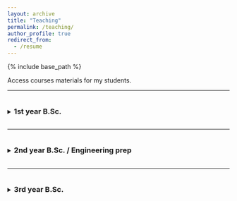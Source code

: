 ```yaml
---
layout: archive
title: "Teaching"
permalink: /teaching/
author_profile: true
redirect_from:
  - /resume
---
```


{% include base_path %}

Access courses materials for my students.

***

<details>
<summary><h3 style="display:inline-block; cursor:pointer;">1st year B.Sc.</h3></summary>

<p><b> HAS101X </b> - <b> Mathematical tools for sciences and engineering </b>(1st year B.Sc.)<br>
<i> Montpellier Faculty of Sciences </i> <br><br>

<i> Description. </i> This course is intended for first-year students majoring in physics, chemistry, mechanics, and electronics. It provides an introduction to analysis, focusing on functions of a real variable. It requires high school mathematics curriculum and optionally advanced mathematics option. <br><br>

<i> Topics. </i> Logical reasoning, set theory, continuous & differentiable functions, integral calculus, 1st-order differential equations. <br><br>

<a href="https://sachacardonna.github.io/teaching/HAS101X">Course page</a></p>

</details>

***

<details>
<summary><h3 style="display:inline-block; cursor:pointer;">2nd year B.Sc. / Engineering prep</h3></summary>

<p><b> HA8401H </b> - <b> Differential calculus & multivariable integration </b>(2nd year B.Sc.)<br>
<i> Engineering school Polytech Montpellier</i> <br><br>

<i> Description. </i> The preparatory cycle at Polytech Montpellier is tailored to prepare students for the pursuit of an engineering degree within any specialized field available in France. Mathematics courses are intentionally designed to be both comprehensive and profound, with a particular focus on students who aspire to explore theoretical domains such as mathematical engineering, physics, and mechanics. These courses consistently encompass both analytical and algebraic chapters, guaranteeing that students acquire a robust and well-rounded mathematical foundation to serve them effectively in their forthcoming engineering endeavors. <br><br>

<i> Topics. </i> Differential calculus, multivariable integration, topology of $\mathbb{R}^n$, bilinear algebra. <br><br>

<a href="https://sachacardonna.github.io/teaching/HA8401H">Course page</a></p>

<p><b> XADES4 </b> - <b> Supervised mathematical assignments </b>(2nd year B.Sc.)<br>
<i> Engineering school Polytech Montpellier</i> <br><br>

<i> Description. </i> Supervised assignments is a specific system for students following the preparatory cycle in Polytech Montpellier, allowing them to assimilate the educational content provided by developing their autonomy and their capacity for self-assessment. <br>
Each week, students are placed in exam conditions with a subject to be covered in two hours. Teachers are there to guide them, help them overcome their difficulties and possibly become aware of their shortcomings. This course is directly related to HA8401H. <br><br>

<a href="https://sachacardonna.github.io/teaching/HA8401H">Course page</a></p>

</details>

***

<details>
<summary><h3 style="display:inline-block; cursor:pointer;">3rd year B.Sc.</h3></summary>

<p><b> HAX604X </b> - <b> Numerical analysis of ordinary and partial differential equations </b>(3rd year B.Sc.)<br>
<i> Montpellier Faculty of Sciences </i> <br><br>

<i> Description. </i> This course is designed for third-year mathematics undergraduates who are planning to pursue a research-oriented master's degree. The objective is to equip students with fundamental concepts in numerical methods for differential equations. Students should have completed analysis courses from the first and second years, as well as from the first semester of the third year, particularly the following courses: integration and elementary differential equations (HAX302X) & differential calculus and differential equations (HAX502X). <br><br>

<i> Topics. </i> Numerical schemes (Euler, Runge-Kutta, Finite Difference, ...), ordinary and partial differential equations. <br><br>

<a href="https://sachacardonna.github.io/teaching/HAX604X">Course page</a></p>

<p><b> HAX606X </b> - <b> Convex optimization </b>(3rd year B.Sc.)<br>
<i> Montpellier Faculty of Sciences </i> <br><br>

<i> Description. </i> This course is intended for third-year mathematics students who aim to pursue a research-focused master's degree. The aim is to provide students with fundamental concepts in mathematical optimization and its applications. Students should have completed introductory analysis courses from the first and second years, as well as the following courses: topology of $\mathbb{R}^n$ and multivariable functions (HAX404X) & differential calculus and differential equations (HAX502X). <br><br>

<i> Topics. </i> Unconstrained and constrained extremas, applied mathematics, mathematical learning. <br><br>

<a href="https://sachacardonna.github.io/teaching/HAX606X">Course page</a></p>

</details>
